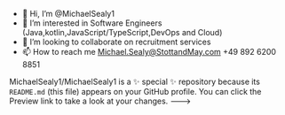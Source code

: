 - 👋 Hi, I’m @MichaelSealy1
- 👀 I’m interested in Software Engineers (Java,kotlin,JavaScript/TypeScript,DevOps and Cloud)
- 💞️ I’m looking to collaborate on recruitment services
- 📫 How to reach me Michael.Sealy@StottandMay.com +49 892 6200 8851

MichaelSealy1/MichaelSealy1 is a ✨ special ✨ repository because its `README.md` (this file) appears on your GitHub profile.
You can click the Preview link to take a look at your changes.
--->
